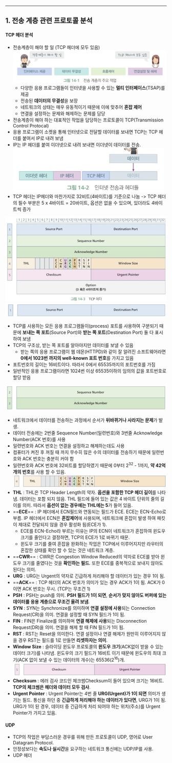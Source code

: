 
---
## 1. 전송 계층 관련 프로토콜 분석
#### TCP 헤더 분석
- 전송계층이 해야 할 일 (TCP 헤더에 모두 있음)
	![](../../../../image/Pasted%20image%2020241202153250.png)
	- 다양한 응용 프로그램들이 인터넷을 사용할 수 있는 **멀티 인터페이스**(TSAP)를 제공
	- 전송된 **데이터의 무결성**을 보장
	- 네트워크의 상태는 매우 유동적이기 때문에 이에 맞추어 **혼잡 제어**
	- 연결을 설정하는 문제와 해제하는 문제를 담당
- 전송계층이 해야 하는 대표적인 작업을 담당하는 프로토콜이 TCP(Transmission Control Protocal)
- 응용 프로그램이 소켓을 통해 인터넷으로 전달할 데이터를 보내면 TCP는 TCP 헤더를 붙여서 IP로 내려 보냄
- IP는 IP 헤더를 붙여 이더넷으로 내려 보내면 이더넷이 데이터를 전송.
	![](../../../../image/Pasted%20image%2020241202153825.png)
- TCP 헤더는 IP헤더와 마찬가지로 32비트(4바이트)를 기준으로 나눔 -> TCP 헤더의 필수 부분은 5 x 4바이트 = 20바이트, 옵션은 없을 수 있으며, 있더라도 4바이트씩 증가

![](../../../../image/Pasted%20image%2020241202154344.png)
![](../../../../image/Pasted%20image%2020241202154818.png)
- TCP를 사용하는 모든 응용 프로그램들이(process) 포트를 사용하여 구분되기 때문에 **보내는 쪽 포트**(Source Port)와 **받는 쪽 포트**(Destination Port) 둘 다 표시하여 보냄
- TCP의 구조상, 받는 쪽 포트를 알아야지만 데이터를 보낼 수 있음
	- 받는 쪽의 응용 프로그램이 웹 데몬(HTTPD)와 같이 잘 알려진 소프트웨어라면 **0에서 1023번 까지의 well-known 포트 번호**를 가지고 있음
- 포트번호의 길이는 16비트이다. 따라서 0에서 65535까지의 포트번호를 가짐
- 일반적인 응용 프로그램이라면 1024번 이상 65535이하의 임의의 값을 포트번호로 할당 받음

![](../../../../image/Pasted%20image%2020241202154835.png)
- 네트워크에서 데이터를 전송하는 과정에서 순서가 **뒤바뀌거나 사라지는 문제**가 발생.
- 데이터 전송에는 2번줄 Sequence Number(일련번호)와 3번줄 Acknowledge Number(ACK 번호)를 사용
- 일련번호와 ACK 번호는 연결을 설정하고 해제하는데도 사용
- 컴퓨터가 켜진 후 꺼질 때 까지 무수히 많은 수의 데이터를 전송하기 때문에 일련번호와 ACK 번호는 충분히 커야 함
- 일련번호와 ACK 번호에 32비트를 할당하였기 때문에 0부터 $2^{32}$ - 1까지, **약 42억개의 번호**를 사용 할 수 있음.
![](../../../../image/Pasted%20image%2020241202154855.png)
- **THL** : THL은 TCP Header Length의 약자. **옵션을 포함한 TCP 헤더 길이**를 나타냄. 데이터는 포함 되지 않음. THL 필드에 들어 있는 값은 4 바이트 단위의 줄의 길이를 의미. 따라서 **옵션이 없는 경우에는 THL에는 5**가 들어 있음.
- ==**ECE**== : IP 헤더에서 ECN필드와 연동되는 필드가 ECE. ECE는 ECN-Echo로 부름. IP 헤더에서 ECN은 **혼잡제어**에 사용되며, 네트워크에 혼잡이 발생 하여 패킷이 제대로 전달되지 않을 경우 활성화 됨(ECE가 1). 
	- ECE를 ECN-Echo라 부르는 이유는 IP의 ECN이 네트워크가 혼잡하여 윈도우 크기를 줄인다고 결정하면, TCP의 ECE가 1로 바뀌기 때문.
	- 윈도우 크기를 줄여 혼잡을 완화하는 작업은 TCP에서 이루어지지만 라우터의 혼잡한 상태를 확인 할 수 있는 것은 네트워크 계층.
- ==**CWR**== : CWR은 Congestion Window Reduced의 약자로 ECE를 받아 윈도우 크기를 줄였다는 것을 **확인하는 필드**. 또한 ECE를 중복적으로 보내지 않아도 된다는 의미.
- **URG** : URG는 Urgent의 약자로 긴급하게 처리해야 할 데이터가 있는 경우 1이 됨.
- ==**ACK**== : TCP 헤더의 ACK 번호가 의미가 있는 경우 ACK가 1이 됨. ACK가 0이면 ACK 번호는 무시. (TCP는 무조건 1)
- **PSH** : PSH는 push를 의미. **PSH 필드가 1이 되면**, **순서가 맞지 않아도 버퍼에 있는 데이터를 응용 계층으로 무조건 올려 보냄**.
- **SYN** : SYN는 Synchronize를 의미하며 **연결 설정에 사용**되는 Connection Request(CR)을 의미. 연결을 설정할 때 SYN 필드가 1이 됨.
- **FIN** : FIN은 Finalize를 의미하며 **연결 해제에 사용**되는 Disconnection Request(DR)을 의미. 연결을 해제 할 때 FIN 필드가 1이 됨.
- **RST** : RST는 Reset을 의미한다. 연결 설정이나 연결 해제가 원만히 이루어지지 않을 경우 RST는 필드를 1로 만들면 **리셋하자는 의미**.
- **Window Size** : 슬라이딩 윈도우 프로토콜의 **윈도우 크기**(ACK없이 받을 수 있는 데이터 크기)를 나타냄. 윈도우의 크기 필드가 16비트 이기 때문에 윈도우의 최대 크기(ACK 없이 보낼 수 있는 데이터의 개수)는 65536($2^{16}$)개. 
![](../../../../image/Pasted%20image%2020241202154911.png)
- **Checksum** : 에러 검사 코드인 체크썸Checksum이 들어 있으며 크기는 16비트. **TCP의 체크썸은 헤더와 데이터 모두 검사**.
- **Urgent Pointer** : Urgent Pointer는 4번 줄 **URG(Urgent)가 1이 되면** 의미가 생기는 필드. 통신을 하던 중 **긴급하게 처리해야 하는 데이터가 있다면**, URG가 1이 됨. URG가 1이 된 경우, 데이터 중 긴급하게 처리 되어야 하는 위치(주소)를 Urgent Pointer가 가지고 있음.
#### UDP
- TCP의 작업은 부담스러운 경우를 위해 만든 프로토콜이 UDP, 영어로 User Datagram Protocol.
- 안정성보다는 **속도나 실시간**을 요구하는 네트워크 통신에는 UDP/IP를 사용.
- UDP 헤더